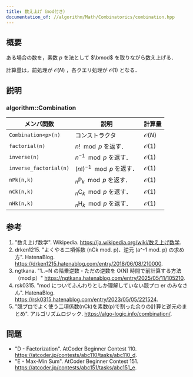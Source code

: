 ```yaml
---
title: 数え上げ（mod付き）
documentation_of: //algorithm/Math/Combinatorics/combination.hpp
---
```



## 概要

ある場合の数を，素数 $p$ を法として $\bmod$ を取りながら数え上げる．

計算量は，前処理が $\mathcal{O}(N)$ ，各クエリ処理が $\mathcal{O}(1)$ となる．


## 説明

### algorithm::Combination

|メンバ関数|説明|計算量|
|---|---|---|
|`Combination<p>(n)`|コンストラクタ|$\mathcal{O}(N)$|
|`factorial(n)`|$n! \mod p$ を返す．|$\mathcal{O}(1)$|
|`inverse(n)`|$n^{-1} \mod p$ を返す．|$\mathcal{O}(1)$|
|`inverse_factorial(n)`|$(n!)^{-1} \mod p$ を返す．|$\mathcal{O}(1)$|
|`nPk(n,k)`|$_n \mathrm{P}_k \mod p$ を返す．|$\mathcal{O}(1)$|
|`nCk(n,k)`|$_n \mathrm{C}_k \mod p$ を返す．|$\mathcal{O}(1)$|
|`nHk(n,k)`|$_n \mathrm{H}_k \mod p$ を返す．|$\mathcal{O}(1)$|


## 参考

1. "数え上げ数学". Wikipedia. <https://ja.wikipedia.org/wiki/数え上げ数学>.
1. drken1215. "よくやる二項係数 (nCk mod. p)、逆元 (a^-1 mod. p) の求め方". HatenaBlog. <https://drken1215.hatenablog.com/entry/2018/06/08/210000>.
1. ngtkana. "1..=N の階乗逆数・ただの逆数を O(N) 時間で前計算する方法（mod p）" <https://ngtkana.hatenablog.com/entry/2025/05/11/105210>.
1. rsk0315. "mod についてふんわりとしか理解していない競プロ er のみなさん". HatenaBlog. <https://rsk0315.hatenablog.com/entry/2023/05/05/221524>.
1. "競プロでよく使う二項係数(nCk)を素数(p)で割った余りの計算と逆元のまとめ". アルゴリズムロジック. <https://algo-logic.info/combination/>.


## 問題

- "D - Factorization". AtCoder Beginner Contest 110. <https://atcoder.jp/contests/abc110/tasks/abc110_d>.
- "E - Max-Min Sum". AtCoder Beginner Contest 151. <https://atcoder.jp/contests/abc151/tasks/abc151_e>.
